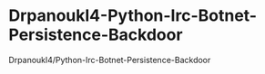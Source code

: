 # Drpanoukl4-Python-Irc-Botnet-Persistence-Backdoor
Drpanoukl4/Python-Irc-Botnet-Persistence-Backdoor

